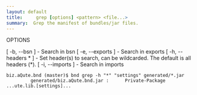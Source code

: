 ```yaml
---
layout: default
title:     grep [options] <pattern> <file...> 
summary:  Grep the manifest of bundles/jar files.
---
```


OPTIONS

   [ -b, --bsn ]              - Search in bsn
   [ -e, --exports ]          - Search in exports
   [ -h, --headers <string>* ] - Set header(s) to search, can be wildcarded. The
                                default is all headers (*).
   [ -i, --imports ]          - Search in imports
   
   
	biz.aQute.bnd (master)$ bnd grep -h "*" "settings" generated/*.jar
             generated/biz.aQute.bnd.jar :      Private-Package ...ute.lib.[settings]...

   